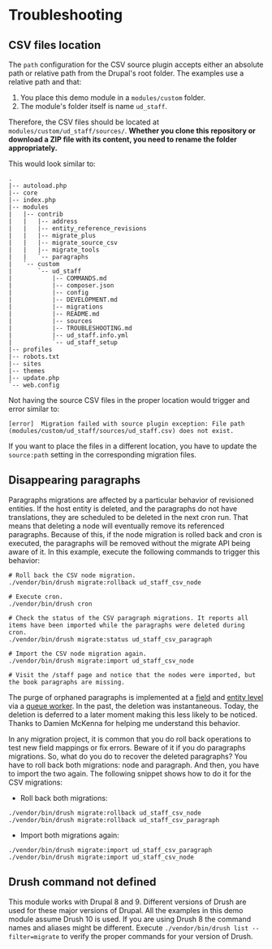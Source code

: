 # Troubleshooting

## CSV files location

The `path` configuration for the CSV source plugin accepts either an absolute path or relative path from the Drupal's root folder. The examples use a relative path and that:

1. You place this demo module in a `modules/custom` folder.
1. The module's folder itself is name `ud_staff`.

Therefore, the CSV files should be located at `modules/custom/ud_staff/sources/`. **Whether you clone this repository or download a ZIP file with its content, you need to rename the folder appropriately.**

This would look similar to:

```
.
|-- autoload.php
|-- core
|-- index.php
|-- modules
|   |-- contrib
|   |   |-- address
|   |   |-- entity_reference_revisions
|   |   |-- migrate_plus
|   |   |-- migrate_source_csv
|   |   |-- migrate_tools
|   |   `-- paragraphs
|   `-- custom
|       `-- ud_staff
|           |-- COMMANDS.md
|           |-- composer.json
|           |-- config
|           |-- DEVELOPMENT.md
|           |-- migrations
|           |-- README.md
|           |-- sources
|           |-- TROUBLESHOOTING.md
|           |-- ud_staff.info.yml
|           `-- ud_staff_setup
|-- profiles
|-- robots.txt
|-- sites
|-- themes
|-- update.php
`-- web.config
```

Not having the source CSV files in the proper location would trigger and error similar to:

```
[error]  Migration failed with source plugin exception: File path (modules/custom/ud_staff/sources/ud_staff.csv) does not exist.
```

If you want to place the files in a different location, you have to update the `source:path` setting in the corresponding migration files.

## Disappearing paragraphs

Paragraphs migrations are affected by a particular behavior of revisioned entities. If the host entity is deleted, and the paragraphs do not have translations, they are scheduled to be deleted in the next cron run. That means that deleting a node will eventually remove its referenced paragraphs. Because of this, if the node migration is rolled back and cron is executed, the paragraphs will be removed without the migrate API being aware of it. In this example, execute the following commands to trigger this behavior:

```
# Roll back the CSV node migration.
./vendor/bin/drush migrate:rollback ud_staff_csv_node

# Execute cron.
./vendor/bin/drush cron

# Check the status of the CSV paragraph migrations. It reports all items have been imported while the paragraphs were deleted during cron.
./vendor/bin/drush migrate:status ud_staff_csv_paragraph

# Import the CSV node migration again.
./vendor/bin/drush migrate:import ud_staff_csv_node

# Visit the /staff page and notice that the nodes were imported, but the book paragraphs are missing.
```

The purge of orphaned paragraphs is implemented at a [field](https://git.drupalcode.org/project/entity_reference_revisions/-/blob/8.x-1.8/src/Plugin/Field/FieldType/EntityReferenceRevisionsItem.php#L407) and [entity level](https://git.drupalcode.org/project/entity_reference_revisions/-/blob/8.x-1.8/entity_reference_revisions.module#L310) via a [queue worker](https://git.drupalcode.org/project/entity_reference_revisions/-/blob/8.x-1.8/src/Plugin/QueueWorker/OrphanPurger.php). In the past, the deletion was instantaneous. Today, the deletion is deferred to a later moment making this less likely to be noticed. Thanks to Damien McKenna for helping me understand this behavior.

In any migration project, it is common that you do roll back operations to test new field mappings or fix errors. Beware of it if you do paragraphs migrations. So, what do you do to recover the deleted paragraphs? You have to roll back both migrations: node and paragraph. And then, you have to import the two again. The following snippet shows how to do it for the CSV migrations:

* Roll back both migrations:
```
./vendor/bin/drush migrate:rollback ud_staff_csv_node
./vendor/bin/drush migrate:rollback ud_staff_csv_paragraph
```

* Import both migrations again:
```
./vendor/bin/drush migrate:import ud_staff_csv_paragraph
./vendor/bin/drush migrate:import ud_staff_csv_node
```

## Drush command not defined

This module works with Drupal 8 and 9. Different versions of Drush are used for these major versions of Drupal. All the examples in this demo module assume Drush 10 is used. If you are using Drush 8 the command names and aliases might be different. Execute `./vendor/bin/drush list --filter=migrate` to verify the proper commands for your version of Drush.
